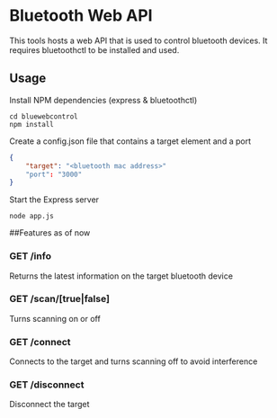 # Bluetooth Web API
This tools hosts a web API that is used to control bluetooth devices.
It requires bluetoothctl to be installed and used.

## Usage
Install NPM dependencies (express & bluetoothctl)

```
cd bluewebcontrol
npm install
```

Create a config.json file that contains a target element and a port
```json
{
    "target": "<bluetooth mac address>"
    "port": "3000"
}
```

Start the Express server

```
node app.js
```

##Features as of now

### GET /info
Returns the latest information on the target bluetooth device

### GET /scan/[true|false]
Turns scanning on or off

### GET /connect
Connects to the target and turns scanning off to avoid interference

### GET /disconnect
Disconnect the target


